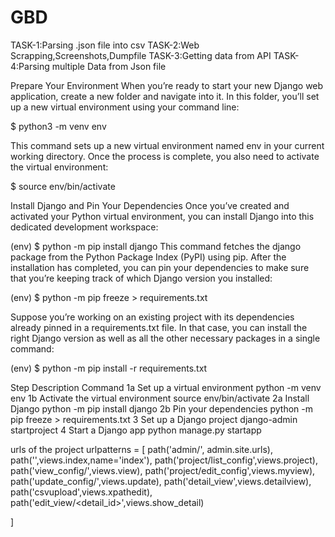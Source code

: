 # GBD
TASK-1:Parsing .json file into csv
TASK-2:Web Scrapping,Screenshots,Dumpfile
TASK-3:Getting data from API
TASK-4:Parsing multiple Data from Json file

Prepare Your Environment
When you’re ready to start your new Django web application, create a new folder and navigate into it. In this folder, you’ll set up a new virtual environment using your command line:

$ python3 -m venv env

This command sets up a new virtual environment named env in your current working directory. Once the process is complete, you also need to activate the virtual environment:

$ source env/bin/activate

Install Django and Pin Your Dependencies
Once you’ve created and activated your Python virtual environment, you can install Django into this dedicated development workspace:

(env) $ python -m pip install django
This command fetches the django package from the Python Package Index (PyPI) using pip. After the installation has completed, you can pin your dependencies to make sure that you’re keeping track of which Django version you installed:

(env) $ python -m pip freeze > requirements.txt

Suppose you’re working on an existing project with its dependencies already pinned in a requirements.txt file. In that case, you can install the right Django version as well as all the other necessary packages in a single command:

(env) $ python -m pip install -r requirements.txt



Step	Description	Command
1a	Set up a virtual environment	python -m venv env
1b	Activate the virtual environment	source env/bin/activate
2a	Install Django	python -m pip install django
2b	Pin your dependencies	python -m pip freeze > requirements.txt
3	Set up a Django project	django-admin startproject <projectname>
4	Start a Django app	python manage.py startapp <appname>

urls of the project
urlpatterns = [
    path('admin/', admin.site.urls),
    path('',views.index,name='index'),
    path('project/list_config',views.project),
    path('view_config/',views.view),
    path('project/edit_config',views.myview),
    path('update_config/',views.update),
    path('detail_view',views.detailview),
    path('csvupload',views.xpathedit),
    path('edit_view/<detail_id>',views.show_detail)

]
